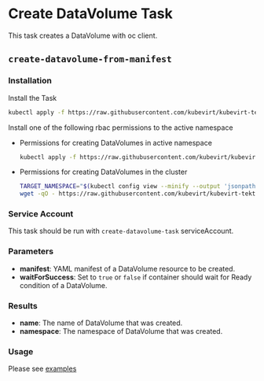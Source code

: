# Create DataVolume Task

This task creates a DataVolume with oc client.

## `create-datavolume-from-manifest`

### Installation

Install the Task

```bash
kubectl apply -f https://raw.githubusercontent.com/kubevirt/kubevirt-tekton-tasks/main/tasks/create-datavolume/manifests/create-datavolume-from-manifest.yaml
```

Install one of the following rbac permissions to the active namespace
- Permissions for creating DataVolumes in active namespace
  ```bash
  kubectl apply -f https://raw.githubusercontent.com/kubevirt/kubevirt-tekton-tasks/main/tasks/create-datavolume/manifests/create-datavolume-namespace-rbac.yaml
  ```
- Permissions for creating DataVolumes in the cluster
  ```bash
  TARGET_NAMESPACE="$(kubectl config view --minify --output 'jsonpath={..namespace}')"
  wget -qO - https://raw.githubusercontent.com/kubevirt/kubevirt-tekton-tasks/main/tasks/create-datavolume/manifests/create-datavolume-cluster-rbac.yaml | sed "s/TARGET_NAMESPACE/$TARGET_NAMESPACE/" | kubectl apply -f -
  ```

### Service Account

This task should be run with `create-datavolume-task` serviceAccount.

### Parameters

- **manifest**: YAML manifest of a DataVolume resource to be created.
- **waitForSuccess**: Set to `true` or `false` if container should wait for Ready condition of a DataVolume.
  
### Results

- **name**: The name of DataVolume that was created.
- **namespace**: The namespace of DataVolume that was created.

### Usage

Please see [examples](examples)
